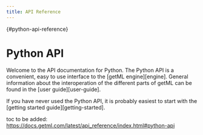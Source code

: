 ```yaml
---
title: API Reference
---
```


[](){#python-api-reference}
# Python API

Welcome to the API documentation for Python. The Python API is a convenient,
easy to use interface to the [getML engine][engine]. General
information about the interoperation of the different parts of getML can be
found in the [user guide][user-guide].

If you have never used the Python API, it is probably easiest to start with the
[getting started guide][getting-started].

toc to be added: https://docs.getml.com/latest/api_reference/index.html#python-api


